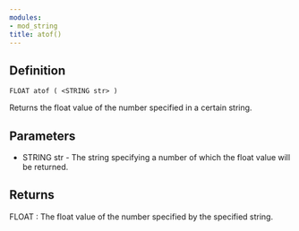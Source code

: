 ```yaml
---
modules:
- mod_string
title: atof()
---
```


## Definition

    FLOAT atof ( <STRING str> )

Returns the float value of the number specified in a certain string.

## Parameters

- STRING str - The string specifying a number of which the float value will be returned.

## Returns

FLOAT : The float value of the number specified by the specified string.
